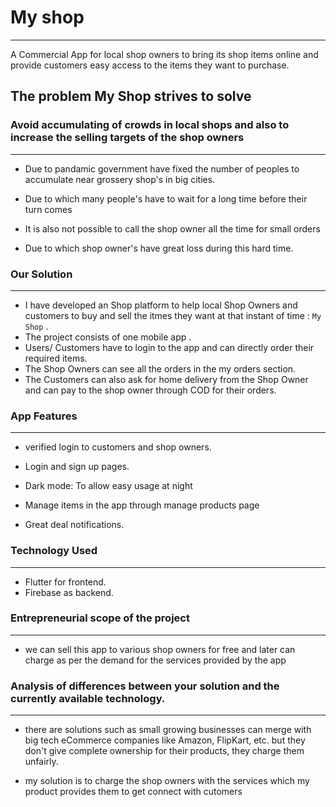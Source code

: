 # My shop

-----------------------------------

A Commercial App for local shop owners to bring its shop items online and provide customers easy access to the items they want to purchase.

## The problem My Shop strives to solve

### Avoid accumulating of crowds in local shops and also to increase the selling targets of the shop owners

------------------------------------------------

- Due to pandamic government have fixed the number of peoples to accumulate near grossery shop's in big cities.
- Due to which many people's have to wait for a long time before their turn comes
- It is also not possible to call the shop owner all the time for small orders

- Due to which shop owner's have great loss during this hard time.

### Our Solution

-------------------------------------------------

- I have developed an Shop platform to help local Shop Owners and customers to buy and sell the itmes they want at that instant of time : ```My Shop``` .
- The project consists of one mobile app .
- Users/ Customers have to login to the app and can directly order their required items.
- The Shop Owners can see all the orders in the my orders section.
- The Customers can also ask for home delivery from the Shop Owner and can pay to the shop owner through COD for their orders.

### App Features

---------------------------------------------------

- verified login to customers and shop owners.
- Login and sign up pages.
- Dark mode: To allow easy usage at night
- Manage items in the app through manage products page

- Great deal notifications.

### Technology Used

---------------------------------------------------

- Flutter for frontend.
- Firebase as backend.

### Entrepreneurial scope of the project

----------------------------------------------------

- we can sell this app to various shop owners for free and later can charge as per the demand for the services provided by the app

### Analysis of differences between your solution and the currently available technology.

----------------------------------------------------

- there are solutions such as small growing businesses can merge with big tech eCommerce companies like Amazon, FlipKart, etc. but they don't give complete ownership for their products, they charge them unfairly.

- my solution is to charge the shop owners with the services which my product provides them to get connect with cutomers
